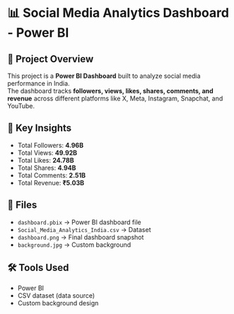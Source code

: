 # 📊 Social Media Analytics Dashboard - Power BI

## 🔎 Project Overview
This project is a **Power BI Dashboard** built to analyze social media performance in India.  
The dashboard tracks **followers, views, likes, shares, comments, and revenue** across different platforms like X, Meta, Instagram, Snapchat, and YouTube.

## 🚀 Key Insights
- Total Followers: **4.96B**  
- Total Views: **49.92B**  
- Total Likes: **24.78B**  
- Total Shares: **4.94B**  
- Total Comments: **2.51B**  
- Total Revenue: **₹5.03B**  

## 📂 Files
- `dashboard.pbix` → Power BI dashboard file  
- `Social_Media_Analytics_India.csv` → Dataset  
- `dashboard.png` → Final dashboard snapshot  
- `background.jpg` → Custom background  

## 🛠 Tools Used
- Power BI  
- CSV dataset (data source)  
- Custom background design  

